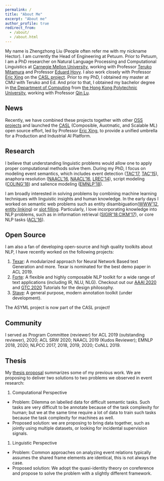 ```yaml
---
permalink: /
title: "About Me"
excerpt: "About me"
author_profile: true
redirect_from: 
  - /about/
  - /about.html
---
```


My name is Zhengzhong Liu (People often refer me with my nickname Hector). I am currently the Head of Engineering at Petuum. Prior to Petuum, I am a PhD researcher on Natural Language Processing and Computational Linguistics at [Carnegie Mellon University](https://www.lti.cs.cmu.edu/), working with Professor [Teruko Mitamura](https://www.cs.cmu.edu/~teruko/) and Professor [Eduard Hovy](https://www.cs.cmu.edu/~hovy/). I also work closely with Professor [Eric Xing](http://www.cs.cmu.edu/~epxing/) on the [CASL project](https://casl-project.github.io/). Prior to my PhD, I obtained my master at CMU with Teruko and Ed. And prior to that, I obtained my bachelor degree in [the Department of Computing](https://www.comp.polyu.edu.hk/) from [the Hong Kong Polytechnic University](https://www.polyu.edu.hk/), working with Professor [Qin Lu](https://www4.comp.polyu.edu.hk/~csluqin/). 

News
---
Recently, we have combined these projects together with other [OSS projects](https://github.com/petuum) and launched the [CASL](https://casl-project.github.io/) (Composible, Auotmatic, and Scalable ML) open source effort, led by Professor [Eric Xing](http://www.cs.cmu.edu/~epxing/), to provide a unified umbrella for a Production and Industrial AI Platform. 

Research
---
I believe that understanding linguistic problems would allow one to apply proper computational methods solve them. During my PhD, I focus on modeling event semantics, which includes event detection ([TAC'17](https://hunterhector.github.io/publication/2015-11-01-tac2015overview), [TAC'15](https://hunterhector.github.io/publication/2015-11-01-tac2015overview)), anaphora resolution ([NAACL'16](https://hunterhector.github.io/publication/2016-06-16-naacl_2016vpe), [NAACL'16](https://hunterhector.github.io/publication/2016-06-12-naacl2016coref), [LREC'14](https://hunterhector.github.io/publication/2014-05-26-lrec2014coref])), script modeling ([COLING'18](https://hunterhector.github.io/publication/2018-01-13-coling2018sequencing)) and salience modeling ([EMNLP'18](https://hunterhector.github.io/publication/2018-09-03-emnlp2018salience)).

I am broadly interested in solving problems by combining machine learning techniques with linguistic insights and human knowledge. In the early days I worked on semantic web problems such as entity disambiguation([WWW'12](https://hunterhector.github.io/publication/2012-04-16-www2012), [entity linking](https://github.com/hunterhector/dbpedia-spotlight)) or [slot filling](https://hunterhector.github.io/publication/2011-11-14-tac2011). Particularly, I love incorporating knowledge into NLP problems, such as in information retrieval ([SIGIR'18](https://hunterhector.github.io/publication/2018-03-03-sigir2018rank_salience),[CIKM'17](https://hunterhector.github.io/publication/2017-11-07-cikm2017joint)), or core NLP tasks ([ACL'16](https://hunterhector.github.io/publication/2016-08-07-acl_2016logic)).

Open Source 
---
I am also a fan of developing open-source and high quality toolkits about NLP, I have recently worked on the following projects:
  1. [Texar](https://asyml.io/): A modularized approach for Neural Network Based text Generation and more. Texar is nominated for the best demo paper in ACL 2019.
  1. [Forte](https://github.com/asyml/forte): A flexible and highly composable NLP toolkit for a wide range of text applications (including IR, NLU, NLG). Checkout out our [AAAI 2020](https://asyml.github.io/aaai_tutorial/) and [GTC 2020](https://developer.nvidia.com/gtc/2020/video/s21560-vid) Tutorials for the design philosophy.
  1. [Stave](https://github.com/asyml/stave): A general purpose, modern annotation toolkit (under development).

The ASYML project is now part of the CASL project!

Community
---
I served as Program Committee (reviewer) for ACL  2019 (outstanding reviewer), 2020; ACL SRW 2020; NAACL 2019 (Kudos Reviewer); EMNLP 2018, 2020; NLPCC 2017, 2018, 2019, 2020; CoNLL 2019.

Thesis
---
My [thesis proposal](https://hunterhector.github.io/files/thesis/proposal_draft.pdf) summarizes some of my previous work. We are proposing to deliver two solutions to two problems we observed in event research:
1. Computational Perspective
  - Problem: Dilemma on labelled data for difficult semantic tasks. Such tasks are very difficult to be annotate because of the task complexity for human; but we at the same time require a lot of data to train such tasks because the task complexity for machines as well. 
  - Proposed solution: we are proposing to bring data together, such as jointly using multiple datasets, or looking for incidental supervision signals.
1. Linguistic Perspective
  - Problem: Common approaches on analyzing event relations typically assumes the shared frame elements are identical, this is not always the case.
  - Proposed solution: We adopt the quasi-identity theory on coreference and propose to solve the problem with a slightly different framework.

